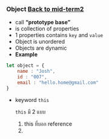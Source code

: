 ### Object [Back to mid-term2](/mid-term2/README.md)
- call **“prototype base”**
- is collection of properties
- 1 properties contains `key` and `value`
- Object is unordered
- Objects are dynamic
- **Example**
    
```jsx
let object = {
    name : "Josh",
    id : "007",
    email : "hello.home@gmail.com"
}
```
    
- keyword `this`
    
    `this` มี 2 แบบ 
    
    1. this ที่บอก reference
    2.
